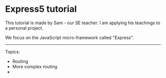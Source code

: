 # Express5 tutorial

This tutorial is made by Sam - our SE teacher.
I am applying his teachings to a personal project.

We focus on the JavaScript micro-framework called "Express".

---

Topics:

- Routing
- More complex routing
- 

